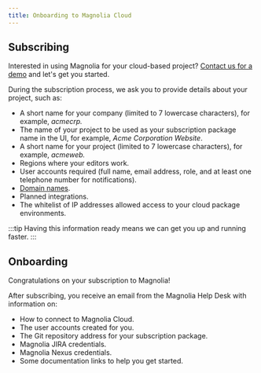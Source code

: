 ```yaml
---
title: Onboarding to Magnolia Cloud
---
```


## Subscribing

Interested in using Magnolia for your cloud-based project? [Contact us for a demo](https://www.magnolia-cms.com/try.html) and let's get you started.

During the subscription process, we ask you to provide details about your project, such as:

* A short name for your company (limited to 7 lowercase characters), for example, *acmecrp.*
* The name of your project to be used as your subscription package name in the UI, for example, *Acme Corporation Website*.
* A short name for your project (limited to 7 lowercase characters), for example, *acmeweb.*
* Regions where your editors work.
* User accounts required (full name, email address, role, and at least one telephone number for notifications).
* [Domain names](cloud-domains-and-certificates).
* Planned integrations.
* The whitelist of IP addresses allowed access to your cloud package environments.

:::tip
Having this information ready means we can get you up and running faster.
:::

## Onboarding

Congratulations on your subscription to Magnolia!

After subscribing, you receive an email from the Magnolia Help Desk with information on:

* How to connect to Magnolia Cloud.
* The user accounts created for you.
* The Git repository address for your subscription package.
* Magnolia JIRA credentials.
* Magnolia Nexus credentials.
* Some documentation links to help you get started.




<!-- Original Confluence content:

<p class="auto-cursor-target"><ac:structured-macro ac:name="toc" ac:schema-version="1" ac:macro-id="acf4d39e-a469-4c4a-a6fd-4f3c873b2a6f" /></p><h2>Subscribing</h2><p>Interested in using Magnolia for your cloud-based project? <a href="https://www.magnolia-cms.com/try.html"><ac:inline-comment-marker ac:ref="6b61bccf-ee83-4cc9-8ebf-19b5a8560d40">Contact us for a demo</ac:inline-comment-marker></a>&nbsp;and let's get you started.&nbsp;</p><p>During the subscription process, we ask you to provide details about your project, <ac:inline-comment-marker ac:ref="410a64eb-265d-4a42-8642-6fe4f37a9a34">such&nbsp;as:</ac:inline-comment-marker>&nbsp;</p><ul class="diff-block-target diff-block-context"><li>A short name for your company (limited to 7 lowercase characters), for example,&nbsp;<em>acmecrp.</em></li><li>The name of your project to be used as your subscription package name in the UI, for example, <em>Acme Corporation Website</em>.</li><li>A short name for your&nbsp;project (limited to 7 lowercase characters), for example,&nbsp;<em>acmeweb.</em></li><li>Regions where your editors work.</li><li>User accounts required (full name, email address, role, and at least one telephone number for notifications).</li><li><ac:link><ri:page ri:content-title="Cloud domains and certificates" /><ac:plain-text-link-body><![CDATA[Domain names]]></ac:plain-text-link-body></ac:link>.</li><li>Planned integrations.&nbsp;</li><li>The whitelist of IP addresses allowed access to your cloud package environments.</li></ul><p class="diff-block-target diff-block-context">Having this information ready means we can get you up and running faster.</p><h2>Onboarding</h2><p>Congratulations on your subscription to Magnolia!&nbsp;</p><p>After subscribing, you receive an email from the Magnolia Help Desk with information on:</p><ul><li>How to connect to Magnolia Cloud.</li><li>The user accounts created for you.</li><li>The Git repository address for your subscription package.</li><li>Magnolia JIRA&nbsp;credentials.</li><li>Magnolia Nexus credentials.</li><li>Some <ac:link><ri:page ri:content-title="Magnolia Cloud" /><ac:plain-text-link-body><![CDATA[documentation links]]></ac:plain-text-link-body></ac:link> to help you get started.</li></ul><p><br /></p>

-->
